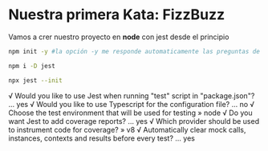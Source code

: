 # Nuestra primera Kata: FizzBuzz


Vamos a crer nuestro proyecto en **node** con jest desde el principio
```bash
npm init -y #la opción -y me responde automaticamente las preguntas de configuración.

npm i -D jest

npx jest --init
```
√ Would you like to use Jest when running "test" script in "package.json"? ... yes
√ Would you like to use Typescript for the configuration file? ... no
√ Choose the test environment that will be used for testing » node
√ Do you want Jest to add coverage reports? ... yes
√ Which provider should be used to instrument code for coverage? » v8
√ Automatically clear mock calls, instances, contexts and results before every test? ... yes
